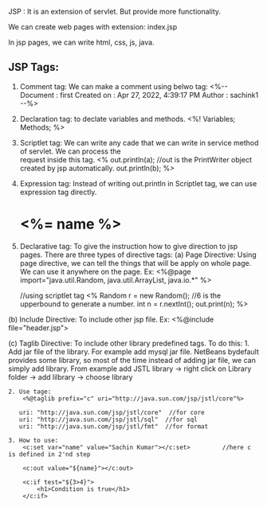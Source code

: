 JSP : It is an extension of servlet. But provide more functionality.

We can create web pages with extension: index.jsp

In jsp pages, we can write html, css, js, java.


## JSP Tags:

1. Comment tag: We can make a comment using belwo tag:
    <%-- 
        Document   : first
        Created on : Apr 27, 2022, 4:39:17 PM
        Author     : sachink1
    --%>

2. Declaration tag: to declate variables and methods.
    <%!
        Variables;
        Methods;
    %>

3. Scriptlet tag: We can write any cade that we can write in service method of servlet. We can process the  
                  request inside this tag.
    <%
        out.println(a);     //out is the PrintWriter object created by jsp automatically.
        out.println(b);
    %>

4. Expression tag: Instead of writing out.println in Scriptlet tag, we can use expression tag directly.
    <h1> <%= name %> </h1>

5. Declarative tag: To give the instruction how to give direction to jsp pages. There are three types of 
                    directive tags:
(a) Page Directive: Using page directive, we can tell the things that will be apply on whole page.
                    We can use it anywhere on the page.
Ex:
    <%@page import="java.util.Random, java.util.ArrayList, java.io.*" %>

    //using scriptlet tag
    <%
        Random r = new Random();   //6 is the upperbound to generate a number.
        int n = r.nextInt();
        out.print(n);
    %>


(b) Include Directive: To include other jsp file.
    Ex: 
        <%@include file="header.jsp">



(c) Taglib Directive: To include other library predefined tags. To do this:
    1. Add jar file of the library. For example add mysql jar file. NetBeans bydefault provides some
       library, so most of the time instead of adding jar file, we can simply add library.
       From example add JSTL library -> right click on Library folder -> add lilbrary -> choose library

    2. Use tage:
        <%@taglib prefix="c" uri="http://java.sun.com/jsp/jstl/core"%>         
       
       uri: "http://java.sun.com/jsp/jstl/core"  //for core 
       uri: "http://java.sun.com/jsp/jstl/sql"  //for sql 
       uri: "http://java.sun.com/jsp/jstl/fmt"  //for format
    
    3. How to use:
        <c:set var="name" value="Sachin Kumar"></c:set>         //here c is defined in 2'nd step

        <c:out value="${name}"></c:out>

        <c:if test="${3>4}">
            <h1>Condition is true</h1>
        </c:if>



